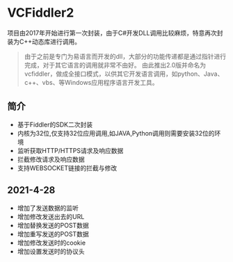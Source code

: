 # VCFiddler2
项目由2017年开始进行第一次封装，由于C#开发DLL调用比较麻烦，特意再次封装为C++动态库进行调用。
> 由于之前是专门为易语言而开发的dll，大部分的功能传递都是通过指针进行完成，对于其它语言的调用就非常不由好。
由此推出2.0版并命名为vcfiddler，做成全接口模式，以供其它开发语言调用，如python、Java、c++、vbs、等Windows应用程序语言开发工具。


## 简介
- 基于Fiddler的SDK二次封装
- 内核为32位,仅支持32位应用调用,如JAVA,Python调用则需要安装32位的环境
- 监听获取HTTP/HTTPS请求及响应数据
- 拦截修改请求及响应数据
- 支持WEBSOCKET链接的拦截与修改


## 2021-4-28
- 增加了发送数据的监听
- 增加修改发送出去的URL
- 增加替换发送的POST数据
- 增加重写发送的POST数据
- 增加修改发送时的cookie
- 增加设置发送时的协议头

